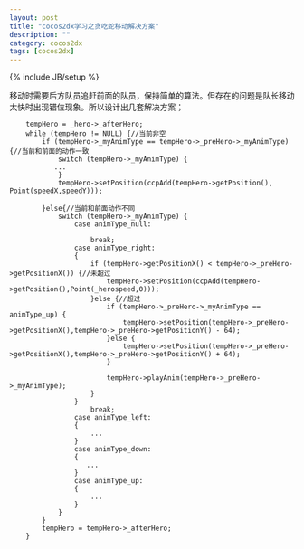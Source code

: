 ```yaml
---
layout: post
title: "cocos2dx学习之贪吃蛇移动解决方案"
description: ""
category: cocos2dx
tags: [cocos2dx]
---
```

{% include JB/setup %}


移动时需要后方队员追赶前面的队员，保持简单的算法。但存在的问题是队长移动太快时出现错位现象。所以设计出几套解决方案；

        tempHero = _hero->_afterHero;
        while (tempHero != NULL) {//当前非空
            if (tempHero->_myAnimType == tempHero->_preHero->_myAnimType) {//当前和前面的动作一致
                switch (tempHero->_myAnimType) {
               ...
                }
                tempHero->setPosition(ccpAdd(tempHero->getPosition(), Point(speedX,speedY)));
                
            }else{//当前和前面动作不同
                switch (tempHero->_myAnimType) {
                    case animType_null:
                        
                        break;
                    case animType_right:
                    {
                        if (tempHero->getPositionX() < tempHero->_preHero->getPositionX()) {//未超过
                            tempHero->setPosition(ccpAdd(tempHero->getPosition(),Point(_herospeed,0)));
                        }else {//超过
                            if (tempHero->_preHero->_myAnimType == animType_up) {
                                tempHero->setPosition(tempHero->_preHero->getPositionX(),tempHero->_preHero->getPositionY() - 64);
                            }else {
                                tempHero->setPosition(tempHero->_preHero->getPositionX(),tempHero->_preHero->getPositionY() + 64);
                            }
                            
                            tempHero->playAnim(tempHero->_preHero->_myAnimType);
                        }
                    }
                        break;
                    case animType_left:
                    {
                        ...
                    }
                    case animType_down:
                    {
                       ...
                    }
                    case animType_up:
                    {
                        ...
                    }
                }
            }
            tempHero = tempHero->_afterHero;
        }